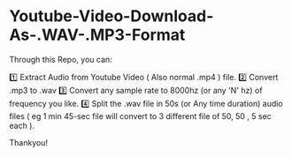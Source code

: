 # Youtube-Video-Download-As-.WAV-.MP3-Format

Through this Repo, you can:

1️⃣ Extract Audio from Youtube Video ( Also normal .mp4 ) file.
2️⃣ Convert .mp3 to .wav
3️⃣ Convert any sample rate to 8000hz (or any 'N' hz) of frequency you like.
4️⃣ Split the .wav file in 50s (or Any time duration) audio files ( eg 1 min 45-sec file will convert to 3 different file of 50, 50 , 5 sec each ).

Thankyou! 
